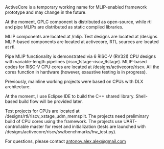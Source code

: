 ActiveCore is a temporary working name for MLIP-enabled framework prototype and may change in the future.

At the moment, GPLC component is distributed as open-source, while rtl and pipe MLIPs are distributed as static compiled libraries.

MLIP components are located at /mlip.
Test designs are located at /designs. MLIP-based components are located at activecore, RTL sources are located at rtl.

Pipe MLIP functionality is demonstrated via 6 RISC-V (RV32I) CPU designs with variable-length pipelines (riscv_1stage-riscv_6stage).
MLIP-based codes for RISC-V CPU cores are located at /designs/activecore/riscv.
All the cores function in hardware (however, exaustive testing is in progress).

Previously, mainline working projects were based on CPUs with DLX architecture.

At the moment, I use Eclipse IDE to build the C++ shared library. Shell-based build flow will be provided later.

Test projects for CPUs are located at /designs/rtl/riscv_xstage_udm_memsplit. The projects need preliminary build of CPU cores using the framework. The projects use UART-controllable master for reset and initialization (tests are launched with /designs/activecore/riscv/sw/benchmarks/hw_test.py).

For questions, please contact antonov.alex.alex@gmail.com
